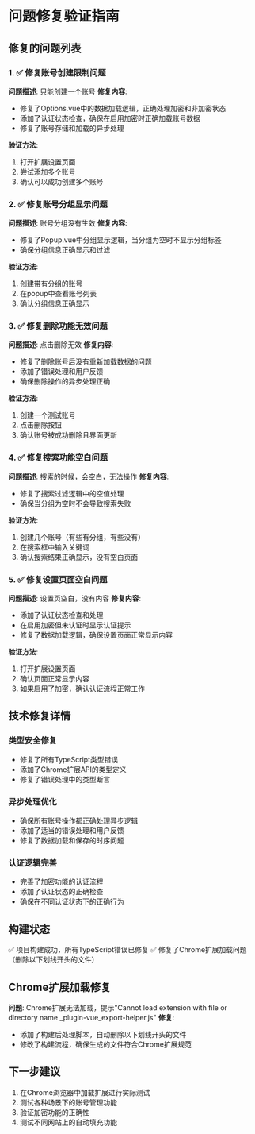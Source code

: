 # 问题修复验证指南

## 修复的问题列表

### 1. ✅ 修复账号创建限制问题
**问题描述**: 只能创建一个账号
**修复内容**:
- 修复了Options.vue中的数据加载逻辑，正确处理加密和非加密状态
- 添加了认证状态检查，确保在启用加密时正确加载账号数据
- 修复了账号存储和加载的异步处理

**验证方法**:
1. 打开扩展设置页面
2. 尝试添加多个账号
3. 确认可以成功创建多个账号

### 2. ✅ 修复账号分组显示问题
**问题描述**: 账号分组没有生效
**修复内容**:
- 修复了Popup.vue中分组显示逻辑，当分组为空时不显示分组标签
- 确保分组信息正确显示和过滤

**验证方法**:
1. 创建带有分组的账号
2. 在popup中查看账号列表
3. 确认分组信息正确显示

### 3. ✅ 修复删除功能无效问题
**问题描述**: 点击删除无效
**修复内容**:
- 修复了删除账号后没有重新加载数据的问题
- 添加了错误处理和用户反馈
- 确保删除操作的异步处理正确

**验证方法**:
1. 创建一个测试账号
2. 点击删除按钮
3. 确认账号被成功删除且界面更新

### 4. ✅ 修复搜索功能空白问题
**问题描述**: 搜索的时候，会空白，无法操作
**修复内容**:
- 修复了搜索过滤逻辑中的空值处理
- 确保当分组为空时不会导致搜索失败

**验证方法**:
1. 创建几个账号（有些有分组，有些没有）
2. 在搜索框中输入关键词
3. 确认搜索结果正确显示，没有空白页面

### 5. ✅ 修复设置页面空白问题
**问题描述**: 设置页空白，没有内容
**修复内容**:
- 添加了认证状态检查和处理
- 在启用加密但未认证时显示认证提示
- 修复了数据加载逻辑，确保设置页面正常显示内容

**验证方法**:
1. 打开扩展设置页面
2. 确认页面正常显示内容
3. 如果启用了加密，确认认证流程正常工作

## 技术修复详情

### 类型安全修复
- 修复了所有TypeScript类型错误
- 添加了Chrome扩展API的类型定义
- 修复了错误处理中的类型断言

### 异步处理优化
- 确保所有账号操作都正确处理异步逻辑
- 添加了适当的错误处理和用户反馈
- 修复了数据加载和保存的时序问题

### 认证逻辑完善
- 完善了加密功能的认证流程
- 添加了认证状态的正确检查
- 确保在不同认证状态下的正确行为

## 构建状态
✅ 项目构建成功，所有TypeScript错误已修复
✅ 修复了Chrome扩展加载问题（删除以下划线开头的文件）

## Chrome扩展加载修复
**问题**: Chrome扩展无法加载，提示"Cannot load extension with file or directory name _plugin-vue_export-helper.js"
**修复**:
- 添加了构建后处理脚本，自动删除以下划线开头的文件
- 修改了构建流程，确保生成的文件符合Chrome扩展规范

## 下一步建议
1. 在Chrome浏览器中加载扩展进行实际测试
2. 测试各种场景下的账号管理功能
3. 验证加密功能的正确性
4. 测试不同网站上的自动填充功能
